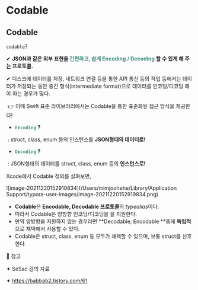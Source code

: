 # Codable

## Codable

`codable`? 



✔︎ **JSON과 같은 외부 표현을 <span style="color:#3E8E7E">간편하고, 쉽게 Encoding / Decoding</span>  할 수 있게 해 주는 프로토콜.**

✔︎ 디스크에 데이터를 저장, 네트워크 연결 등을 통한 API 통신 등의 작업 등에서는 데이터가 저장되는 동안 중간 형식(intermediate format)으로 데이터를 인코딩/디코딩 해야 하는 경우가 많다.

​	👉 이때 Swift 표준 라이브러리에서는 Codable을 통한 표준화된 접근 방식을 제공한다!



- **<span style="color:#3E8E7E">`Encoding`</span> ?**

​	: struct, class, enum 등의 인스턴스를 **JSON형태의 데이터로!**

- **<span style="color:#3E8E7E">`Decoding`</span> ?**

​	: JSON형태의 데이터를 struct, class, enum 등의 **인스턴스로!**



Xcode에서 Codable 정의를 살펴보면, 

![image-20211220152919834](/Users/mimjoohehe/Library/Application Support/typora-user-images/image-20211220152919834.png)

- **Codable**은 **Encodable, Decodable 프로토콜**의 *typealias*이다.
- 따라서 Codable은 양방향 인코딩/디코딩을 을 지원한다.
- 만약 양방향을 지원하지 않는 경우라면 **Decodable, Encodable **중에 **독립적**으로 채택해서 사용할 수 있다.
- Codable은 struct, class, enum 등 모두가 채택할 수 있으며, 보통 struct를 선호한다.



🔖 참고

✦ SeSac 강의 자료

✦ https://babbab2.tistory.com/61

